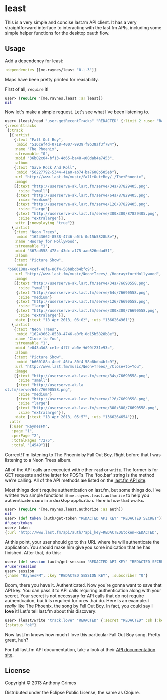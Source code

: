 # least

This is a very simple and concise last.fm API client. It has a very
straightforward interface to interacting with the last.fm APIs, including some
simple helper functions for the desktop oauth flow.

## Usage

Add a dependency for least:

```clojure
:dependencies [[me.raynes/least "0.1.3"]]
```

Maps have been pretty printed for readability.

First of all, `require` it!

```clojure
user> (require '[me.raynes.least :as least])
nil
```

Now let's make a simple request. Let's see what I've been listening to.

```clojure
user> (least/read "user.getRecentTracks" "REDACTED" {:limit 2 :user "RaynesFM"})
{:recenttracks
 {:track
  [{:artist
    {:text "Fall Out Boy",
     :mbid "516cef4d-0718-4007-9939-f9b38af3f784"},
    :name "The Phoenix",
    :streamable "0",
    :mbid "36b02c04-bf13-4d65-ba48-e00dab4a7453",
    :album
    {:text "Save Rock And Roll",
     :mbid "56227792-5344-41a0-ab74-ba7608b505eb"},
    :url "http://www.last.fm/music/Fall+Out+Boy/_/The+Phoenix",
    :image
    [{:text "http://userserve-ak.last.fm/serve/34s/87829405.png",
      :size "small"}
     {:text "http://userserve-ak.last.fm/serve/64s/87829405.png",
      :size "medium"}
     {:text "http://userserve-ak.last.fm/serve/126/87829405.png",
      :size "large"}
     {:text "http://userserve-ak.last.fm/serve/300x300/87829405.png",
      :size "extralarge"}],
    :attr {:nowplaying "true"}}
   {:artist
    {:text "Neon Trees",
     :mbid "16243662-8538-4746-a0fb-0d15b5828b8e"},
    :name "Hooray for Hollywood",
    :streamable "1",
    :mbid "367ad558-478c-43dc-a175-aae826edad51",
    :album
    {:text "Picture Show",
     :mbid
 "b660188a-4cef-46fa-80f4-58b8bdb4bfc9"},
    :url "http://www.last.fm/music/Neon+Trees/_/Hooray+for+Hollywood",
    :image
    [{:text "http://userserve-ak.last.fm/serve/34s/76690558.png",
      :size "small"}
     {:text "http://userserve-ak.last.fm/serve/64s/76690558.png",
      :size "medium"}
     {:text "http://userserve-ak.last.fm/serve/126/76690558.png",
      :size "large"}
     {:text "http://userserve-ak.last.fm/serve/300x300/76690558.png",
      :size "extralarge"}],
    :date {:text "18 Apr 2013, 06:02", :uts "1366264961"}}
   {:artist
    {:text "Neon Trees",
     :mbid "16243662-8538-4746-a0fb-0d15b5828b8e"},
    :name "Close to You",
    :streamable "1",
    :mbid "e043a3d8-ce1e-4f7f-ab0e-9d99f231e93c",
    :album
    {:text "Picture Show",
     :mbid "b660188a-4cef-46fa-80f4-58b8bdb4bfc9"},
    :url "http://www.last.fm/music/Neon+Trees/_/Close+to+You",
    :image
    [{:text "http://userserve-ak.last.fm/serve/34s/76690558.png",
      :size "small"}
     {:text "http://userserve-ak.la
st.fm/serve/64s/76690558.png",
      :size "medium"}
     {:text "http://userserve-ak.last.fm/serve/126/76690558.png",
      :size "large"}
     {:text "http://userserve-ak.last.fm/serve/300x300/76690558.png",
      :size "extralarge"}],
    :date {:text "18 Apr 2013, 05:57", :uts "1366264654"}}],
  :attr
  {:user "RaynesFM",
   :page "1",
   :perPage "2",
   :totalPages "7275",
   :total "14549"}}}
```

Correct! I'm listening to The Phoenix by Fall Out Boy. Right before that I was
listening to a Neon Trees album.

All of the API calls are executed with either `read` or `write`. The former is
for GET requests and the latter for POSTs. The 'foo.bar' string is the method
we're calling. All of the API methods are listed on the
[last.fm API site](http://www.last.fm/api/intro).

Most things don't require authentication on last.fm, but some things do. I've
written two simple functions in `me.raynes.least.authorize` to help you
authenticate users in a desktop application. Here is how that works:

```clojure
user> (require '[me.raynes.least.authorize :as auth])
nil
user> (def token (auth/get-token "REDACTED API KEY" "REDACTED SECRET"))
#'user/token
user> token
{:url "http://www.last.fm/api/auth/?api_key=REDACTED&token=REDACTED", :token "REDACTED AUTH TOKEN"}
```

At this point, your user should go to this URL where he will authenticate the
application. You should make him give you some indication that he has
finished. After that, do this:

```clojure
user> (def session (auth/get-session "REDACTED API KEY" "REDACTED SECRET" (:token token)))
#'user/session
user> session
{:name "RaynesFM", :key "REDACTED SESSION KEY", :subscriber "0"}
```

Boom, there you have it. Authenticated. Now you're gonna want to save that API
key. You can pass it to API calls requiring authentication along with your
secret. Your secret is not necessary for
API calls that do not require authentication, but it is required for ones that
do. Here is an example. I *really* like The Phoenix, the
song by Fall Out Boy. In fact, you could say I **love** it! Let's tell last.fm
about this discovery:

```clojure
user> (least/write "track.love" "REDACTED" {:secret "REDACTED" :sk (:key session) :track "The Phoenix" :artist "Fall Out Boy"})
{:status "ok"}
```

Now last.fm knows how much I love this particular Fall Out Boy song. Pretty
great, huh?

For full last.fm API documentation, take a look at their [API documentation site](http://www.last.fm/api/intro).

## License

Copyright © 2013 Anthony Grimes

Distributed under the Eclipse Public License, the same as Clojure.
